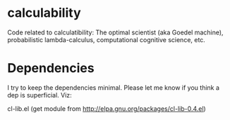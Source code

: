 calculability
=============

Code related to calculatibility: The optimal scientist (aka Goedel machine), probabilistic lambda-calculus, computational cognitive science, etc.

Dependencies
============
I try to keep the dependencies minimal. Please let me know if you think a dep is superficial. Viz:

  cl-lib.el (get module from http://elpa.gnu.org/packages/cl-lib-0.4.el)
